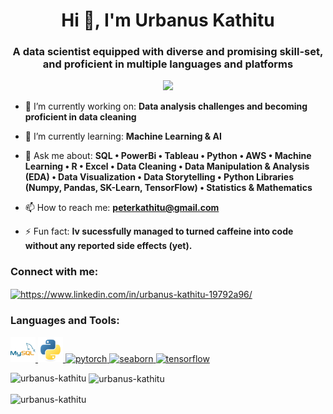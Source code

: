 <h1 align="center">Hi 👋, I'm Urbanus Kathitu</h1>
<h3 align="center">A data scientist equipped with diverse and promising skill-set, and proficient in multiple languages and platforms</h3>

<p align="center">
  <img src="https://media.giphy.com/media/3oz8xvG2EmEMJ4rS1y/giphy.gif" style="max-width:100; height:auto;">
  
- 🔭 I’m currently working on: **Data analysis challenges and becoming proficient in data cleaning**
  
- 🌱 I’m currently learning: **Machine Learning & AI**

- 💬 Ask me about: **SQL • PowerBi • Tableau • Python • AWS • Machine Learning • R • Excel • Data Cleaning • Data Manipulation & Analysis (EDA) • Data Visualization • Data Storytelling • Python Libraries (Numpy, Pandas, SK-Learn, TensorFlow) • Statistics &  Mathematics**

- 📫 How to reach me: **peterkathitu@gmail.com**

- ⚡ Fun fact: **Iv sucessfully managed to turned caffeine into code without any reported side effects (yet).**

<h3 align="left">Connect with me:</h3>
<p align="left">
<a href="https://linkedin.com/in/https://www.linkedin.com/in/urbanus-kathitu-19792a96/" target="blank"><img align="center" src="https://raw.githubusercontent.com/rahuldkjain/github-profile-readme-generator/master/src/images/icons/Social/linked-in-alt.svg" alt="https://www.linkedin.com/in/urbanus-kathitu-19792a96/" height="30" width="40" /></a>
</p>

<h3 align="left">Languages and Tools:</h3>
<p align="left"> <a href="https://www.mysql.com/" target="_blank" rel="noreferrer"> <img src="https://raw.githubusercontent.com/devicons/devicon/master/icons/mysql/mysql-original-wordmark.svg" alt="mysql" width="40" height="40"/> </a> <a href="https://www.python.org" target="_blank" rel="noreferrer"> <img src="https://raw.githubusercontent.com/devicons/devicon/master/icons/python/python-original.svg" alt="python" width="40" height="40"/> </a> <a href="https://pytorch.org/" target="_blank" rel="noreferrer"> <img src="https://www.vectorlogo.zone/logos/pytorch/pytorch-icon.svg" alt="pytorch" width="40" height="40"/> </a> <a href="https://seaborn.pydata.org/" target="_blank" rel="noreferrer"> <img src="https://seaborn.pydata.org/_images/logo-mark-lightbg.svg" alt="seaborn" width="40" height="40"/> </a> <a href="https://www.tensorflow.org" target="_blank" rel="noreferrer"> <img src="https://www.vectorlogo.zone/logos/tensorflow/tensorflow-icon.svg" alt="tensorflow" width="40" height="40"/> </a> </p>

<p><img align="left" src="https://github-readme-stats.vercel.app/api/top-langs?username=urbanus-kathitu&show_icons=true&locale=en&layout=compact" alt="urbanus-kathitu" /></p>

<p>&nbsp;<img align="center" src="https://github-readme-stats.vercel.app/api?username=urbanus-kathitu&show_icons=true&locale=en" alt="urbanus-kathitu" /></p>

<p><img align="center" src="https://github-readme-streak-stats.herokuapp.com/?user=urbanus-kathitu&" alt="urbanus-kathitu" /></p>


